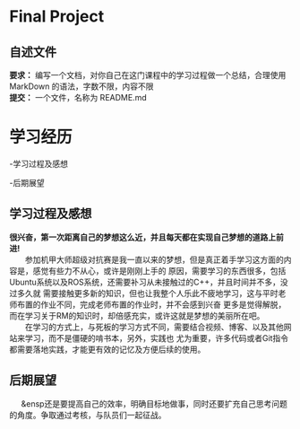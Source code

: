 # Final Project

## 自述文件

**要求：** 编写一个文档，对你自己在这门课程中的学习过程做一个总结，合理使用 MarkDown 的语法，字数不限，内容不限  
**提交：** 一个文件，名称为 README.md



学习经历
 ======
-学习过程及感想

-后期展望

 学习过程及感想   
-----
 **很兴奋，第一次距离自己的梦想这么近，并且每天都在实现自己梦想的道路上前进!**   
&ensp;&ensp;&ensp;&ensp;参加机甲大师超级对抗赛是我一直以来的梦想，但是真正着手学习这方面的内容是，感觉有些力不从心，或许是刚刚上手的
原因，需要学习的东西很多，包括Ubuntu系统以及ROS系统，还需要补习从未接触过的C&#43;&#43;，并且时间并不多，没过多久就
需要接触更多新的知识，但也让我整个人乐此不疲地学习，这与平时老师布置的作业不同，完成老师布置的作业时，并不会感到兴奋
更多是觉得解脱，而在学习关于RM的知识时，却倍感充实，或许这就是梦想的美丽所在吧。     
&ensp;&ensp;&ensp;&ensp;在学习的方式上，与死板的学习方式不同，需要结合视频、博客、以及其他网站来学习，而不是僵硬的啃书本，另外，实践也
尤为重要，许多代码或者Git指令都需要落地实践，才能更有效的记忆及方便后续的使用。

后期展望
-------
&ensp;&ensp;&ensp;&ensp还是要提高自己的效率，明确目标地做事，同时还要扩充自己思考问题的角度。争取通过考核，与队员们一起征战。
